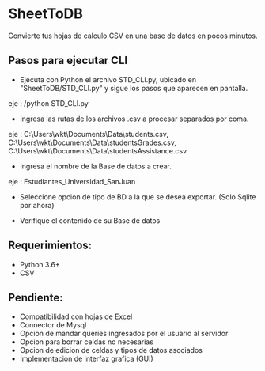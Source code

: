 # SheetToDB
 Convierte tus hojas de calculo CSV en una base de datos en pocos minutos.


## Pasos para ejecutar CLI

- Ejecuta con Python el archivo STD_CLI.py, ubicado en "SheetToDB/STD_CLI.py" y sigue los pasos que aparecen en pantalla.

eje : /python STD_CLI.py

- Ingresa las rutas de los archivos .csv a procesar separados por coma.

eje : C:\Users\wkt\Documents\Data\students.csv, C:\Users\wkt\Documents\Data\studentsGrades.csv, C:\Users\wkt\Documents\Data\studentsAssistance.csv

- Ingresa el nombre de la Base de datos a crear.

eje : Estudiantes_Universidad_SanJuan

- Seleccione opcion de tipo de BD a la que se desea exportar. (Solo Sqlite por ahora)

- Verifique el contenido de su Base de datos

## Requerimientos:

- Python 3.6+
- CSV

## Pendiente:

- Compatibilidad con hojas de Excel
- Connector de Mysql
- Opcion de mandar queries ingresados por el usuario al servidor
- Opcion para borrar celdas no necesarias
- Opcion de edicion de celdas y tipos de datos asociados
- Implementacion de interfaz grafica (GUI)
